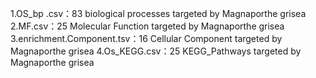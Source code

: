 1.OS_bp .csv：83 biological processes targeted by Magnaporthe grisea
2.MF.csv：25 Molecular Function targeted by Magnaporthe grisea
3.enrichment.Component.tsv：16 Cellular Component targeted by Magnaporthe grisea
4.Os_KEGG.csv：25 KEGG_Pathways targeted by Magnaporthe grisea